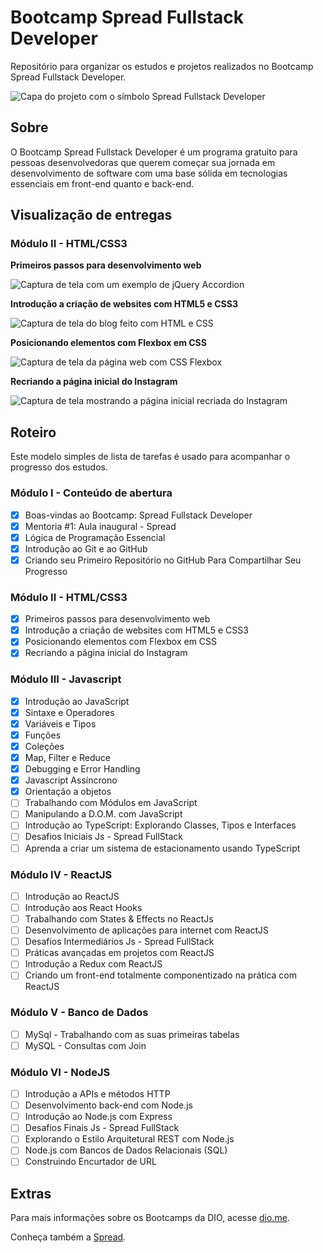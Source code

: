 # Bootcamp Spread Fullstack Developer

Repositório para organizar os estudos e projetos realizados no Bootcamp Spread Fullstack Developer.

<img src="documentation/assets/screenshots/screenshot-127.0.0.1_5500-2022.05.17-19_22_14.png" alt="Capa do projeto com o símbolo Spread Fullstack Developer">

## Sobre

O Bootcamp Spread Fullstack Developer é um programa gratuito para pessoas desenvolvedoras que querem começar sua jornada em desenvolvimento de software com uma base sólida em tecnologias essenciais em front-end quanto e back-end.

## Visualização de entregas

### Módulo II - HTML/CSS3

**Primeiros passos para desenvolvimento web**

<img src="documentation/assets/screenshots/screenshot-localhost-2022.05.06-14_18_35.png" alt="Captura de tela com um exemplo de jQuery Accordion">

**Introdução a criação de websites com HTML5 e CSS3**

<img src="documentation/assets/screenshots/screenshot-127.0.0.1_5500-2022.05.10-20_50_57.png" alt="Captura de tela do blog feito com HTML e CSS">

**Posicionando elementos com Flexbox em CSS**

<img src="documentation/assets/screenshots/screenshot-127.0.0.1_5500-2022.05.22-02_50_21.png" alt="Captura de tela da página web com CSS Flexbox">

**Recriando a página inicial do Instagram**

<img src="documentation/assets/screenshots/screenshot-127.0.0.1_5500-2022.05.25-02_23_24.png" alt="Captura de tela mostrando a página inicial recriada do Instagram">

## Roteiro

Este modelo simples de lista de tarefas é usado para acompanhar o progresso dos estudos.

### Módulo I - Conteúdo de abertura

- [x] Boas-vindas ao Bootcamp: Spread Fullstack Developer
- [x] Mentoria #1: Aula inaugural - Spread
- [x] Lógica de Programação Essencial
- [x] Introdução ao Git e ao GitHub
- [x] Criando seu Primeiro Repositório no GitHub Para Compartilhar Seu Progresso

### Módulo II - HTML/CSS3

- [x] Primeiros passos para desenvolvimento web
- [x] Introdução a criação de websites com HTML5 e CSS3
- [x] Posicionando elementos com Flexbox em CSS
- [x] Recriando a página inicial do Instagram

### Módulo III - Javascript

- [x] Introdução ao JavaScript
- [x] Sintaxe e Operadores
- [x] Variáveis e Tipos
- [x] Funções
- [x] Coleções
- [x] Map, Filter e Reduce
- [x] Debugging e Error Handling
- [x] Javascript Assíncrono
- [x] Orientação a objetos
- [ ] Trabalhando com Módulos em JavaScript
- [ ] Manipulando a D.O.M. com JavaScript
- [ ] Introdução ao TypeScript: Explorando Classes, Tipos e Interfaces
- [ ] Desafios Iniciais Js - Spread FullStack
- [ ] Aprenda a criar um sistema de estacionamento usando TypeScript

### Módulo IV - ReactJS

- [ ] Introdução ao ReactJS
- [ ] Introdução aos React Hooks
- [ ] Trabalhando com States & Effects no ReactJs
- [ ] Desenvolvimento de aplicações para internet com ReactJS
- [ ] Desafios Intermediários  Js - Spread FullStack
- [ ] Práticas avançadas em projetos com ReactJS
- [ ] Introdução a Redux com ReactJS
- [ ] Criando um front-end totalmente componentizado na prática com ReactJS

### Módulo V - Banco de Dados

- [ ] MySql - Trabalhando com as suas primeiras tabelas
- [ ] MySQL - Consultas com Join

### Módulo VI - NodeJS

- [ ] Introdução a APIs e métodos HTTP
- [ ] Desenvolvimento back-end com Node.js
- [ ] Introdução ao Node.js com Express
- [ ] Desafios Finais Js - Spread FullStack
- [ ] Explorando o Estilo Arquitetural REST com Node.js
- [ ] Node.js com Bancos de Dados Relacionais (SQL)
- [ ] Construindo Encurtador de URL

## Extras

Para mais informações sobre os Bootcamps da DIO, acesse [dio.me](https://www.dio.me/).

Conheça também a [Spread](https://spread.com.br/).

